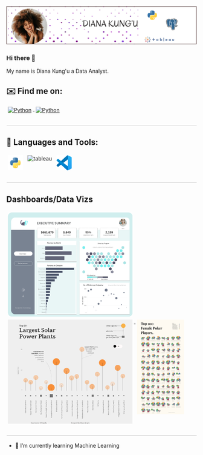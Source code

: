 ![Header](/Assets/Header.png)

### Hi there 👋

My name is Diana Kung'u a Data Analyst.

## ✉️ Find me on:

 <a href="https://www.linkedin.com/in/dianakungu/" target="_blank" rel="noopener noreferrer"> <img src="https://download.logo.wine/logo/LinkedIn/LinkedIn-Logo.wine.png" alt="Python" height="60" style="vertical-align:top; margin:4px"> </a>
 <a href="https://twitter.com/d_kungu"> <img src="https://encrypted-tbn0.gstatic.com/images?q=tbn:ANd9GcTMUZpSqWDzo2aBAFN3lDM1FCsQyY302dBkcg&usqp=CAU" alt="Python" height="40" style="vertical-align:top; margin:4px"></a>


![Line](/Assets/Line.png)

## 🧰 Languages and Tools:
</p>
<img src="https://raw.githubusercontent.com/github/explore/80688e429a7d4ef2fca1e82350fe8e3517d3494d/topics/python/python.png" alt="Python" height="40" style="vertical-align:top; margin:4px">
<img src="https://i2.wp.com/zappysys.com/blog/wp-content/uploads/2018/06/tableau-integration-logo.png?fit=376%2C376&amp;ssl=1" alt="tableau" height="40" style="vertical-align:top; margin:4px">
<img src="https://raw.githubusercontent.com/github/explore/80688e429a7d4ef2fca1e82350fe8e3517d3494d/topics/visual-studio-code/visual-studio-code.png" alt="VS Code" height="40" style="vertical-align:top; margin:4px">
</p>

![Line](/Assets/Line.png)

## Dashboards/Data Vizs
</p>
 <a href="https://public.tableau.com/app/profile/dianakungu/viz/Aws-ExecutiveDashboard/Overview" target="_blank" rel="noopener noreferrer"> <img src="Assets\Overview.png" alt="Python" height="275" style="vertical-align:top; margin:4px"> 
 </a>
 <a href="https://public.tableau.com/views/WorldLargestSolarPowerPlants/Dashboard1?:language=en-US&:display_count=n&:origin=viz_share_link" target="_blank" rel="noopener noreferrer"> <img src="Assets\Dashboard 1(6).png" alt="Python" height="275" style="vertical-align:top; margin:4px">
  </a>
 <a href="https://public.tableau.com/app/profile/dianakungu/viz/Top100FemalePokerPlayers/Dashboard1" target="_blank" rel="noopener noreferrer"> <img src="Assets\Dashboard 1(7).png" alt="Python" height="250" style="vertical-align:top; margin:4px"> 
 </a>
 </p>

![Line](/Assets/Line.png)

- 🌱 I’m currently learning Machine Learning
<!--
**diana-kungu/diana-kungu** is a ✨ _special_ ✨ repository because its `README.md` (this file) appears on your GitHub profile.

Here are some ideas to get you started:

- 🔭 I’m currently working on ...

- 👯 I’m looking to collaborate on ...
- 🤔 I’m looking for help with ...
- 💬 Ask me about ...
- 📫 How to reach me: ...
- 😄 Pronouns: ...
- ⚡ Fun fact: ...
-->
